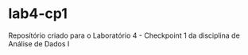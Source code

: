 # lab4-cp1
Reposítório criado para o Laboratório 4 - Checkpoint 1 da disciplina de Análise de Dados I
